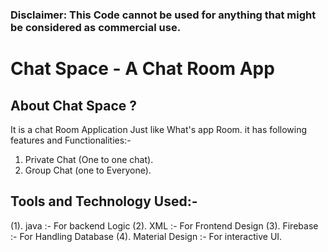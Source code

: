 ### Disclaimer: This Code cannot be used for anything that might be considered as commercial use.

# Chat Space - A Chat Room App
## About Chat Space ?
It is a chat Room Application Just like What's app Room. it has following features and Functionalities:-
1. Private Chat (One to one chat).
2. Group Chat (one to Everyone).

## Tools and Technology Used:-
(1). java :- For backend Logic
(2). XML :- For Frontend Design
(3). Firebase :- For Handling Database
(4). Material Design :- For interactive UI.







